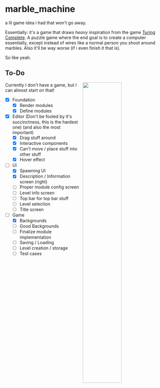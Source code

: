 # marble_machine

a lil game idea i had that won't go away.

Essentially: it's a game that draws *heavy* inspiration from the game [Turing Complete](https://turingcomplete.game/). A puzzle game where the end goal is to create a computer essentially, except instead of wires like a normal person you shoot around marbles. Also it'll be way worse (if i even finish it that is).

So like yeah.

## To-Do

<img width=50% align=right src=https://user-images.githubusercontent.com/48413902/216175298-5e31170c-0245-4df8-9a42-40cba56a733e.png>


Currently I don't have a game, but I can almost start on that!

 - [x] Foundation
   - [x] Render modules
   - [x] Define modules
 - [x] Editor (Don't be fooled by it's succinctness, this is the hardest one) (and also the most important)
   - [x] Drag stuff around
   - [x] Interactive components
   - [x] Can't move / place stuff into other stuff
   - [x] Hover effect
 - [ ] Ui
   - [x] Spawning UI
   - [x] Description / Information screen (right)
   - [ ] Proper module config screen
   - [ ] Level info screen
   - [ ] Top bar for top bar stuff
   - [ ] Level selection
   - [ ] Title screen
 - [ ] Game
   - [x] Backgrounds
   - [ ] Good Backgrounds
   - [ ] Finalize module implementation
   - [ ] Saving / Loading
   - [ ] Level creation / storage
   - [ ] Test cases